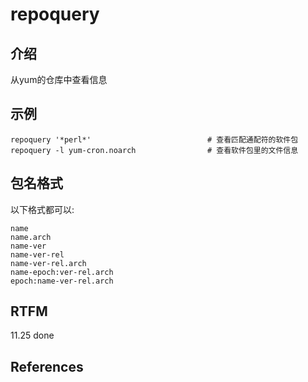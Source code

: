 
# repoquery 

## 介绍

从yum的仓库中查看信息

## 示例

```text
repoquery '*perl*'                          # 查看匹配通配符的软件包
repoquery -l yum-cron.noarch                # 查看软件包里的文件信息
```

## 包名格式

以下格式都可以:

    name
    name.arch
    name-ver
    name-ver-rel
    name-ver-rel.arch
    name-epoch:ver-rel.arch
    epoch:name-ver-rel.arch

## RTFM

11.25 done

## References

